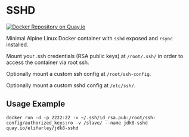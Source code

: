 # SSHD

[![Docker Repository on Quay.io](https://quay.io/repository/elifarley/jdk8-sshd/status "Docker Repository on Quay.io")](https://quay.io/repository/elifarley/jdk8-sshd)

Minimal Alpine Linux Docker container with `sshd` exposed and `rsync` installed.

Mount your .ssh credentials (RSA public keys) at `/root/.ssh/` in order to access the container via root ssh.

Optionally mount a custom ssh config at `/root/ssh-config`.

Optionally mount a custom sshd config at `/etc/ssh/`.

## Usage Example

```
docker run -d -p 2222:22 -v ~/.ssh/id_rsa.pub:/root/ssh-config/authorized_keys:ro -v /slave/ --name jdk8-sshd quay.io/elifarley/jdk8-sshd
````
